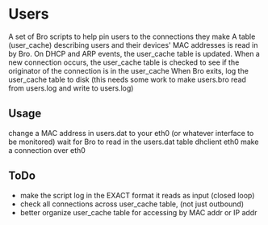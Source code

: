 Users
=====

A set of Bro scripts to help pin users to the connections they make
A table (user_cache) describing users and their devices' MAC addresses is read in by Bro. On DHCP and ARP events, the user_cache table is updated.
When a new connection occurs, the user_cache table is checked to see if the originator of the connection is in the user_cache
When Bro exits, log the user_cache table to disk (this needs some work to make users.bro read from users.log and write to users.log)


Usage
-----
change a MAC address in users.dat to your eth0 (or whatever interface to be monitored)
wait for Bro to read in the users.dat table
dhclient eth0 
make a connection over eth0


ToDo
----
- make the script log in the EXACT format it reads as input (closed loop)
- check all connections across user_cache table, (not just outbound)
- better organize user_cache table for accessing by MAC addr or IP addr

